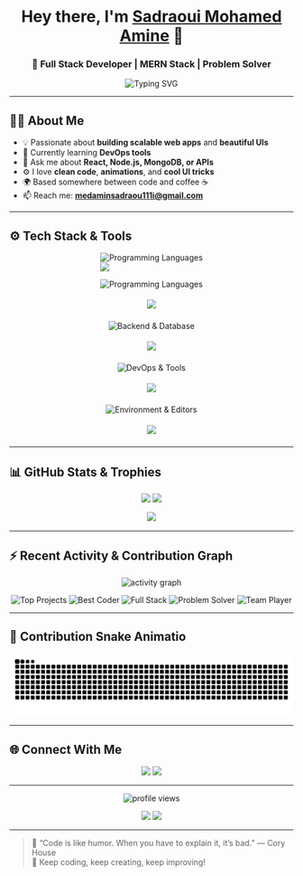 <!-- Your fancy GitHub Profile README 😎 -->
<h1 align="center">Hey there, I'm <a href="https://github.com/sadraoui-medamin" target="_blank">Sadraoui Mohamed Amine</a> 👋</h1>
<h3 align="center">🚀 Full Stack Developer | MERN Stack | Problem Solver </h3>

<p align="center">
  <picture>
    <source media="(prefers-color-scheme: dark)" srcset="https://readme-typing-svg.demolab.com?font=Fira+Code&size=25&pause=1000&color=9AE6B4&center=true&vCenter=true&width=600&lines=React+%7C+Node.js+%7C+Express+%7C+MongoDB">
    <img alt="Typing SVG" src="https://readme-typing-svg.demolab.com?font=Fira+Code&size=21&pause=1000&color=00FFB3&center=true&vCenter=true&width=800&lines=React+%7C+Node.js+%7C+Express+%7C+MongoDB%21" />
  </picture>
</p>


---
<h2 >🧑‍💻 About Me</h2>

- 💡 Passionate about **building scalable web apps** and **beautiful UIs**  
- 🌱 Currently learning  **DevOps tools**  
- 💬 Ask me about **React, Node.js, MongoDB, or APIs**  
- ⚙️ I love **clean code**, **animations**, and **cool UI tricks**  
- 🌍 Based somewhere between code and coffee ☕  
- 📫 Reach me: **medaminsadraou111i@gmail.com**

---
<h2 align="left">⚙️ Tech Stack & Tools</h2>
<p align="center">
  
<!-- Programming Languages -->
<div align="center" style="display: flex; justify-content: center; width: 100%;">
  <div style="display: flex; flex-direction: column; align-items: start; width: max-content;">
        <img 
        src="https://readme-typing-svg.demolab.com?font=Fira+Code&size=16&duration=3000&pause=500&color=FF69B4&center=true&vCenter=true&lines=Programming+Languages" 
        alt="Programming Languages" 
        style="width: max-content;"
      />
        <img style=" width: max-content;" src="https://skillicons.dev/icons?i=java,js,ts,python,c,cs,php" style="margin-top: 10px;" />
  </div>
</div>



<!-- Frontend Tools -->
<p align="center">
  <img src="https://readme-typing-svg.demolab.com?font=Fira+Code&size=28&duration=3000&pause=500&color=FF69B4&center=true&vCenter=true&width=400&lines=Frontend+Tools" alt="Programming Languages" />
</p>
<p align="center">
  <img src="https://skillicons.dev/icons?i=html,css,js,ts,react,tailwind,materialui" style="margin:5px;" />
</p>

<!-- Backend / Database / API -->
<p align="center">
  <img src="https://readme-typing-svg.demolab.com?font=Fira+Code&size=28&duration=3000&pause=500&color=00FFFF&center=true&vCenter=true&width=400&lines=Backend+%26+Database+%26+API" alt="Backend & Database" />
</p>
<p align="center">
  <img src="https://skillicons.dev/icons?i=nodejs,express,mongodb,mysql,sqlite,postman" style="margin:5px;" />
</p>

<!-- DevOps & Tools -->
<p align="center">
  <img src="https://readme-typing-svg.demolab.com?font=Fira+Code&size=28&duration=3000&pause=500&color=FF8C00&center=true&vCenter=true&width=400&lines=DevOps+%26+Tools" alt="DevOps & Tools" />
</p>
<p align="center">
  <img src="https://skillicons.dev/icons?i=git,github,docker,kubernetes,gcp,netlify,bash" style="margin:5px;" />
</p>

<!-- Environment & Code Editors -->
<p align="center">
  <img src="https://readme-typing-svg.demolab.com?font=Fira+Code&size=28&duration=3000&pause=500&color=8A2BE2&center=true&vCenter=true&width=400&lines=Environment+%26+Editors" alt="Environment & Editors" />
</p>
<p align="center">
  <img src="https://skillicons.dev/icons?i=linux,windows,vscode,visualstudio,eclipse,pycharm,idea" style="margin:5px;" />
</p>




---

<h2 align="left">📊 GitHub Stats & Trophies </h2>
<p align="center">
  <img src="https://github-readme-stats.vercel.app/api?username=sadraoui-medamin&show_icons=true&theme=radical" height="160"/>
  <img src="https://github-readme-streak-stats.herokuapp.com/?user=sadraoui-medamin&theme=radical" height="160"/>
</p>

<p align="center">
  <img src="https://github-readme-stats.vercel.app/api/top-langs/?username=sadraoui-medamin&layout=compact&theme=radical" height="160"/>
</p>

---

<h2 align="left">⚡ Recent Activity & Contribution Graph</h2>
<p align="center">
  <img src="https://github-readme-activity-graph.vercel.app/graph?username=sadraoui-medamin&theme=tokyo-night" alt="activity graph" />
</p>
<p align="center">
  <!-- Achievements / Badges -->
  <img src="https://img.shields.io/badge/Top-Projects-ff69b4?style=for-the-badge&logo=github" alt="Top Projects" />
  <img src="https://img.shields.io/badge/Best-Coder-00BFFF?style=for-the-badge&logo=git" alt="Best Coder" />
  <img src="https://img.shields.io/badge/Full-Stack-8A2BE2?style=for-the-badge&logo=stackshare" alt="Full Stack" />
  <img src="https://img.shields.io/badge/Problem-Solver-32CD32?style=for-the-badge&logo=codeforces" alt="Problem Solver" />
  <img src="https://img.shields.io/badge/Team-Player-FF1493?style=for-the-badge&logo=slack" alt="Team Player" />
</p>

---

<h2 align="left">🐍 Contribution Snake Animatio</h2>
  
<p align="center">
  <picture>
    <source media="(prefers-color-scheme: dark)" srcset="https://raw.githubusercontent.com/sadraoui-medamin/sadraoui-medamin/output/github-contribution-grid-snake-dark.svg">
    <source media="(prefers-color-scheme: light)" srcset="https://raw.githubusercontent.com/sadraoui-medamin/sadraoui-medamin/output/github-contribution-grid-snake.svg">
    <img alt="github contribution snake animation" src="https://raw.githubusercontent.com/sadraoui-medamin/sadraoui-medamin/output/github-contribution-grid-snake.svg">
  </picture>
</p>

---

<h2 align="left">🌐 Connect With Me</h2>
<p align="center">
  <a href="https://linkedin.com/in/sadraouiMedamin" target="_blank"><img src="https://img.shields.io/badge/LinkedIn-%230077B5.svg?&style=for-the-badge&logo=linkedin&logoColor=white" /></a>
  <a href="mailto:medaminsadraou111i@gmail.com"><img src="https://img.shields.io/badge/Gmail-D14836?&style=for-the-badge&logo=gmail&logoColor=white" /></a>
</p>

---

<p align="center">
  <img src="https://komarev.com/ghpvc/?username=sadraoui-medamin&label=Profile+Views&color=brightgreen" alt="profile views"/>
</p>

<p align="center">
  <img src="https://img.shields.io/badge/Made%20with-Markdown-1f425f.svg" />
  <img src="https://img.shields.io/badge/Open%20Source-%E2%9D%A4-red.svg" />
</p>

---

> 💬 “Code is like humor. When you have to explain it, it’s bad.” — Cory House  
> 🚀 Keep coding, keep creating, keep improving!

